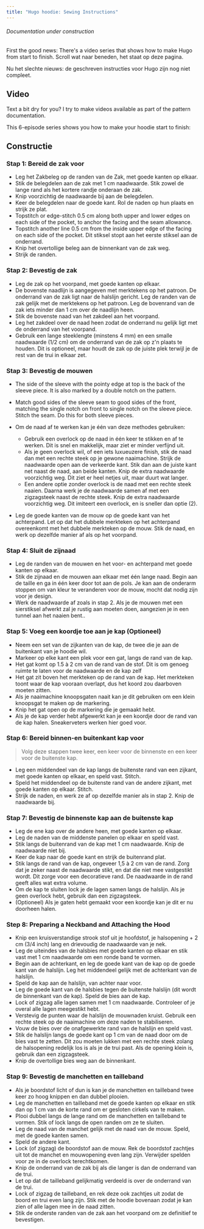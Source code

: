```yaml
---
title: "Hugo hoodie: Sewing Instructions"
---
```


<Note>

###### Documentation under construction

First the good news: There's a video series that shows how to make Hugo from start to finish.
Scroll wat naar beneden, het staat op deze pagina.

Nu het slechte nieuws: de geschreven instructies voor Hugo zijn nog niet compleet.

</Note>

## Video

Text a bit dry for you? I try to make videos available as part of the pattern documentation.

This 6-episode series shows you how to make your hoodie start to finish:

<YouTube id='PL1gv5yv3DoZOHLjisuD1JcUPTkFy_IGGO' playlist />

## Constructie

### Stap 1: Bereid de zak voor

- Leg het Zakbeleg op de randen van de Zak, met goede kanten op elkaar.
- Stik de belegdelen aan de zak met 1 cm naadwaarde.  Stik zowel de lange rand als het kortere randje onderaan de zak.
- Knip voorzichtig de naadwaarde bij aan de belegdelen.
- Keer de belegdelen naar de goede kant.  Rol de naden op hun plaats en strijk ze plat.
- Topstitch or edge-stitch 0.5 cm along both upper and lower edges on each side of the pocket, to anchor the facing and the seam allowance.
- Topstitch another line 0.5 cm from the inside upper edge of the facing on each side of the pocket.  Dit stiksel stopt aan het eerste stiksel aan de onderrand.
- Knip het overtollige beleg aan de binnenkant van de zak weg.
- Strijk de randen.

### Stap 2: Bevestig de zak

- Leg de zak op het voorpand, met goede kanten op elkaar.
- De bovenste naadlijn is aangegeven met merktekens op het patroon.  De onderrand van de zak ligt naar de halslijn gericht.  Leg de randen van de zak gelijk met de merktekens op het patroon. Leg de bovenrand van de zak iets minder dan 1 cm over de naadlijn heen.
- Stik de bovenste naad van het zakdeel aan het voorpand.
- Leg het zakdeel over de naad heen zodat de onderrand nu gelijk ligt met de onderrand van het voorpand.
- Gebruik een lange steeklengte (minstens 4 mm) en een smalle naadwaarde (1/2 cm) om de onderrand van de zak op z'n plaats te houden.  Dit is optioneel, maar houdt de zak op de juiste plek terwijl je de rest van de trui in elkaar zet.

### Stap 3: Bevestig de mouwen

- The side of the sleeve with the pointy edge at top is the back of the sleeve piece.  It is also marked by a double notch on the pattern.

- Match good sides of the sleeve seam to good sides of the front, matching the single notch on front to single notch on the sleeve piece. Stitch the seam.  Do this for both sleeve pieces.

- Om de naad af te werken kan je één van deze methodes gebruiken:

  - Gebruik een overlock op de naad in één keer te stikken en af te werken.  Dit is snel en makkelijk, maar ziet er minder verfijnd uit.
  - Als je geen overlock wil, of een iets luxueuzere finish, stik de naad dan met een rechte steek op je gewone naaimachine. Strijk de naadwaarde open aan de verkeerde kant.  Stik dan aan de juiste kant net naast de naad, aan beide kanten.  Knip de extra naadwaarde voorzichtig weg.  Dit ziet er heel netjes uit, maar duurt wat langer.
  - Een andere optie zonder overlock is de naad met een rechte steek naaien. Daarna werk je de naadwaarde samen af met een zigzagsteek naast de rechte steek.  Knip de extra naadwaarde voorzichtig weg.  Dit imiteert een overlock, en is sneller dan optie (2).

- Leg de goede kanten van de mouw op de goede kant van het achterpand. Let op dat het dubbele merkteken op het achterpand overeenkomt met het dubbele merkteken op de mouw.  Stik de naad, en werk op dezelfde manier af als op het voorpand.

### Stap 4: Sluit de zijnaad

- Leg de randen van de mouwen en het voor- en achterpand met goede kanten op elkaar.
- Stik de zijnaad en de mouwen aan elkaar met één lange naad. Begin aan de taille en ga in één keer door tot aan de pols.  Je kan aan de onderarm stoppen om van kleur te veranderen voor de mouw, mocht dat nodig zijn voor je design.
- Werk de naadwaarde af zoals in stap 2.  Als je de mouwen met een sierstiksel afwerkt zal je rustig aan moeten doen, aangezien je in een tunnel aan het naaien bent..

### Stap 5: Voeg een koordje toe aan je kap (Optioneel)

- Neem een set van de zijkanten van de kap, de twee die je aan de buitenkant van je hoodie wil.
- Markeer op elke kant een plek voor een gat, langs de rand van de kap.
- Het gat komt op 1.5 à 2 cm van de rand van de stof.  Dit is om genoeg ruimte te laten voor de naadwaarde en de kap zelf
- Het gat zit boven het merkteken op de rand van de kap.  Het merkteken toont waar de kap vooraan overlapt, dus het koord zou daarboven moeten zitten.
- Als je naaimachine knoopsgaten naait kan je dit gebruiken om een klein knoopsgat te maken op de markering.
- Knip het gat open op de markering die je gemaakt hebt.
- Als je de kap verder hebt afgewerkt kan je een koordje door de rand van de kap halen.  Sneakerveters werken hier goed voor.

### Stap 6: Bereid binnen-en buitenkant kap voor

> Volg deze stappen twee keer, een keer voor de binnenste en een keer voor de buitenste kap.

- Leg een middendeel van de kap langs de buitenste rand van een zijkant, met goede kanten op elkaar, en speld vast.  Stitch.
- Speld het middendeel op de buitenste rand van de andere zijkant, met goede kanten op elkaar. Stitch.
- Strijk de naden, en werk ze af op dezelfde manier als in stap 2.  Knip de naadwaarde bij.

### Stap 7: Bevestig de binnenste kap aan de buitenste kap

- Leg de ene kap over de andere heen, met goede kanten op elkaar.
- Leg de naden van de middenste panelen op elkaar en speld vast.
- Stik langs de buitenrand van de kap met 1 cm naadwaarde.  Knip de naadwaarde niet bij.
- Keer de kap naar de goede kant en strijk de buitenrand plat.
- Stik langs de rand van de kap, ongeveer 1,5 à 2 cm van de rand.  Zorg dat je zeker naast de naadwaarde stikt, en dat die niet mee vastgestikt wordt. Dit zorge voor een decoratieve rand.  De naadwaarde in de rand geeft alles wat extra volume.
- Om de kap te sluiten lock je de lagen samen langs de halslijn.  Als je geen overlock hebt, gebruik dan een zigzagsteek.
- (Optioneel) Als je gaten hebt gemaakt voor een koordje kan je dit er nu doorheen halen.

### Step 8: Preparing a Neckband and Attaching the Hood

- Knip een kruisverstandige strook stof uit je hoofdstof, je halsopening + 2 cm (3/4 inch) lang en drievoudig de naadwaarde van je nek.
- Leg de uiteindes van de halsbies met goede kanten op elkaar en stik vast met 1 cm naadwaarde om een ronde band te vormen.
- Begin aan de achterkant, en leg de goede kant van de kap op de goede kant van de halslijn. Leg het middendeel gelijk met de achterkant van de halslijn.
- Speld de kap aan de halslijn, van achter naar voor.
- Leg de goede kant van de halsbies tegen de buitenste halslijn (dit wordt de binnenkant van de kap). Speld de bies aan de kap.
- Lock of zigzag alle lagen samen met 1 cm naadwaarde.  Controleer of je overal alle lagen meegestikt hebt.
- Verstevig de punten waar de halslijn de mouwnaden kruist.  Gebruik een rechte steek op de naaimachine om deze naden te stabiliseren.
- Vouw de bies over de onafgewerkte rand van de halslijn en speld vast.
- Stik de halslijn langs de goede kant op 1 cm van de naad door om de bies vast te zetten.  Dit zou moeten lukken met een rechte steek zolang de halsopening redelijk los is als je de trui past.  Als de opening klein is, gebruik dan een zigzagsteek.
- Knip de overtollige bies weg aan de binnenkant.

### Stap 9: Bevestig de manchetten en tailleband

- Als je boordstof licht of dun is kan je de manchetten en tailleband twee keer zo hoog knippen en dan dubbel plooien.
- Leg de manchetten en tailleband met de goede kanten op elkaar en stik dan op 1 cm van de korte rand om er gesloten cirkels van te maken.
- Plooi dubbel langs de lange rand om de manchetten en tailleband te vormen. Stik of lock langs de open randen om ze te sluiten.
- Leg de naad van de manchet gelijk met de naad van de mouw.  Speld, met de goede kanten samen.
- Speld de andere kant.
- Lock (of zigzag) de boordstof aan de mouw. Rek de boordstof zachtjes uit tot de manchet en mouwopening even lang zijn.  Verwijder spelden voor ze in de overlock terechtkomen.
- Knip de onderrand van de zak bij als die langer is dan de onderrand van de trui.
- Let op dat de tailleband gelijkmatig verdeeld is over de onderrand van de trui.
- Lock of zigzag de tailleband, en rek deze ook zachtjes uit zodat de boord en trui even lang zijn.  Stik met de hoodie bovenaan zodat je kan zien of alle lagen mee in de naad zitten.
- Stik de onderste randen van de zak aan het voorpand om ze definitief te bevestigen.
